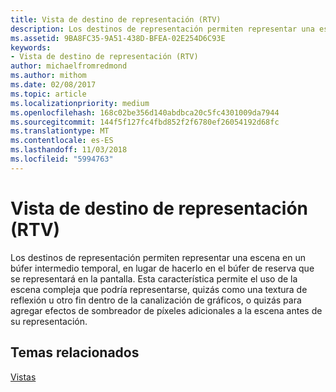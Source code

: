 ```yaml
---
title: Vista de destino de representación (RTV)
description: Los destinos de representación permiten representar una escena en un búfer intermedio temporal, en lugar de hacerlo en el búfer de reserva que se representará en la pantalla.
ms.assetid: 9BA8FC35-9A51-438D-BFEA-02E254D6C93E
keywords:
- Vista de destino de representación (RTV)
author: michaelfromredmond
ms.author: mithom
ms.date: 02/08/2017
ms.topic: article
ms.localizationpriority: medium
ms.openlocfilehash: 168c02be356d140abdbca20c5fc4301009da7944
ms.sourcegitcommit: 144f5f127fc4fbd852f2f6780ef26054192d68fc
ms.translationtype: MT
ms.contentlocale: es-ES
ms.lasthandoff: 11/03/2018
ms.locfileid: "5994763"
---
```

# <a name="render-target-view-rtv"></a>Vista de destino de representación (RTV)


Los destinos de representación permiten representar una escena en un búfer intermedio temporal, en lugar de hacerlo en el búfer de reserva que se representará en la pantalla. Esta característica permite el uso de la escena compleja que podría representarse, quizás como una textura de reflexión u otro fin dentro de la canalización de gráficos, o quizás para agregar efectos de sombreador de píxeles adicionales a la escena antes de su representación.

## <a name="span-idrelated-topicsspanrelated-topics"></a><span id="related-topics"></span>Temas relacionados


[Vistas](views.md)

 

 




